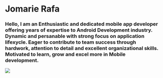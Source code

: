 # Jomarie Rafa

### Hello, I am an Enthusiastic and dedicated mobile app developer offering years of expertise to Android Development industry. Dynamic and persanable with strong focus on application lifexycle. Eager to contribute to team success through hardwork, attention to detail and excellent organizational skills. Motivated to learn, grow and excel more in Mobile development.

<a href="https://www.linkedin.com/in/jomarie-rafa-56986617a/" target="_blank"><img src="https://img.shields.io/badge/linkedin-Ankit-blue.svg?style=for-the-badge&logo=linkedin&logoColor=white" ></a>

